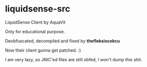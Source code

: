 # liquidsense-src
LiquidSense Client by AquaVit

Only for educational purpose.

Deobfuscated, decompiled and fixed by **thefleksiscekcu**

Now their client gunna get patched. :)

I am very lazy, so JNIC'ed files are still obfed, I won't dump this shit.

